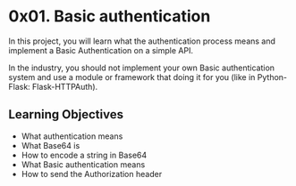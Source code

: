 # 0x01. Basic authentication
In this project, you will learn what the authentication process means and implement a Basic Authentication on a simple API.

In the industry, you should not implement your own Basic authentication system and use a module or framework that doing it for you (like in Python-Flask: Flask-HTTPAuth).

## Learning Objectives
- What authentication means
- What Base64 is
- How to encode a string in Base64
- What Basic authentication means
- How to send the Authorization header